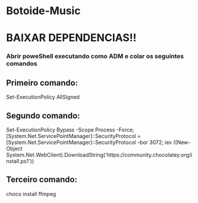 # Botoide-Music

<h1>BAIXAR DEPENDENCIAS!!</h1>
<h3>Abrir poweShell executando como ADM e colar os seguintes comandos</h3>

<h2>Primeiro comando:</h2>
<p>Set-ExecutionPolicy AllSigned</p>

<h2>Segundo comando:</h2>
<p>Set-ExecutionPolicy Bypass -Scope Process -Force; [System.Net.ServicePointManager]::SecurityProtocol = [System.Net.ServicePointManager]::SecurityProtocol -bor 3072; iex ((New-Object System.Net.WebClient).DownloadString('https://community.chocolatey.org/install.ps1'))</p>

<h2>Terceiro comando:</h2>
<p>choco install ffmpeg</p>
